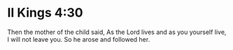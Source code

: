 # II Kings 4:30

Then the mother of the child said, As the Lord lives and as you yourself live, I will not leave you. So he arose and followed her.
